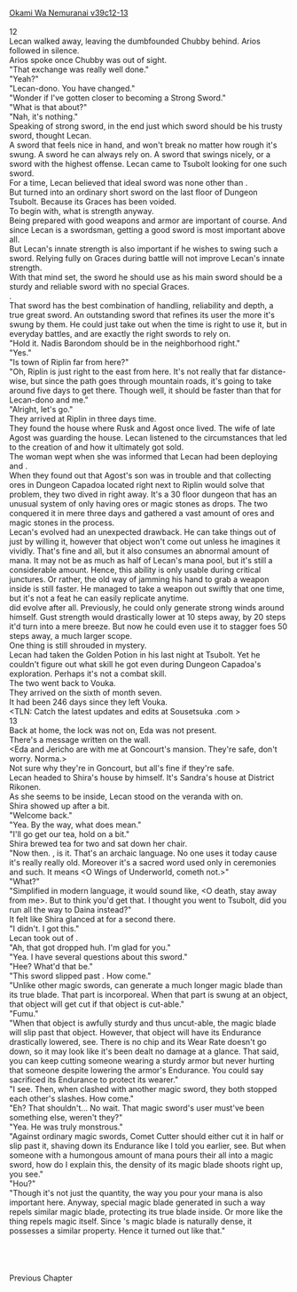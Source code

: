 [Okami Wa Nemuranai v39c12-13](https://www.sousetsuka.com/2021/03/okami-wa-nemuranai-391213.html)
<br/><br/>
12<br/>
Lecan walked away, leaving the dumbfounded Chubby behind. Arios followed in silence.<br/>
Arios spoke once Chubby was out of sight.<br/>
"That exchange was really well done."<br/>
"Yeah?"<br/>
"Lecan-dono. You have changed."<br/>
"Wonder if I've gotten closer to becoming a Strong Sword."<br/>
"What is that about?"<br/>
"Nah, it's nothing."<br/>
Speaking of strong sword, in the end just which sword should be his trusty sword, thought Lecan.<br/>
A sword that feels nice in hand, and won't break no matter how rough it's swung. A sword he can always rely on. A sword that swings nicely, or a sword with the highest offense. Lecan came to Tsubolt looking for one such sword.<br/>
For a time, Lecan believed that ideal sword was none other than <Comet Cutter>.<br/>
But <Comet Cutter> turned into an ordinary short sword on the last floor of Dungeon Tsubolt. Because its Graces has been voided.<br/>
To begin with, what is strength anyway.<br/>
Being prepared with good weapons and armor are important of course. And since Lecan is a swordsman, getting a good sword is most important above all.<br/>
But Lecan's innate strength is also important if he wishes to swing such a sword. Relying fully on Graces during battle will not improve Lecan's innate strength.<br/>
With that mind set, the sword he should use as his main sword should be a sturdy and reliable sword with no special Graces.<br/>
<Sword of Rusk>.<br/>
That sword has the best combination of handling, reliability and depth, a true great sword. An outstanding sword that refines its user the more it's swung by them. He could just take out <Comet Cutter> when the time is right to use it, but in everyday battles, <Sword of Rusk> and <Sword of Agost> are exactly the right swords to rely on.<br/>
"Hold it. Nadis Barondom should be in the neighborhood right."<br/>
"Yes."<br/>
"Is town of Riplin far from here?"<br/>
"Oh, Riplin is just right to the east from here. It's not really that far distance-wise, but since the path goes through mountain roads, it's going to take around five days to get there. Though well, it should be faster than that for Lecan-dono and me."<br/>
"Alright, let's go."<br/>
They arrived at Riplin in three days time.<br/>
They found the house where Rusk and Agost once lived. The wife of late Agost was guarding the house. Lecan listened to the circumstances that led to the creation of <Sword of Agost> and how it ultimately got sold.<br/>
The woman wept when she was informed that Lecan had been deploying <Sword of Rusk> and <Sword of Agost>.<br/>
When they found out that Agost's son was in trouble and that collecting ores in Dungeon Capadoa located right next to Riplin would solve that problem, they two dived in right away. It's a 30 floor dungeon that has an unusual system of only having ores or magic stones as drops. The two conquered it in mere three days and gathered a vast amount of ores and magic stones in the process.<br/>
Lecan's evolved <Storage> had an unexpected drawback. He can take things out of <Storage> just by willing it, however that object won't come out unless he imagines it vividly. That's fine and all, but it also consumes an abnormal amount of mana. It may not be as much as half of Lecan's mana pool, but it's still a considerable amount. Hence, this ability is only usable during critical junctures. Or rather, the old way of jamming his hand to grab a weapon inside is still faster. He managed to take a weapon out swiftly that one time, but it's not a feat he can easily replicate anytime.<br/>
<Gust> did evolve after all. Previously, he could only generate strong winds around himself. Gust strength would drastically lower at 10 steps away, by 20 steps it'd turn into a mere breeze. But now he could even use it to stagger foes 50 steps away, a much larger scope.<br/>
One thing is still shrouded in mystery.<br/>
Lecan had taken the Golden Potion in his last night at Tsubolt. Yet he couldn't figure out what skill he got even during Dungeon Capadoa's exploration. Perhaps it's not a combat skill.<br/>
The two went back to Vouka.<br/>
They arrived on the sixth of month seven.<br/>
It had been 246 days since they left Vouka.<br/>
<TLN: Catch the latest updates and edits at Sousetsuka .com ><br/>
13<br/>
Back at home, the lock was not on, Eda was not present.<br/>
There's a message written on the wall.<br/>
<Eda and Jericho are with me at Goncourt's mansion. They're safe, don't worry. Norma.><br/>
Not sure why they're in Goncourt, but all's fine if they're safe.<br/>
Lecan headed to Shira's house by himself. It's Sandra's house at District Rikonen.<br/>
As she seems to be inside, Lecan stood on the veranda with <Concealment> on.<br/>
Shira showed up after a bit.<br/>
"Welcome back."<br/>
"Yea. By the way, what does <Tiri Warda Roa> mean."<br/>
"I'll go get our tea, hold on a bit."<br/>
Shira brewed tea for two and sat down her chair.<br/>
"Now then. <Tiri Warda Roa>, is it. That's an archaic language. No one uses it today cause it's really really old. Moreover it's a sacred word used only in ceremonies and such. It means <O Wings of Underworld, cometh not.>"<br/>
"What?"<br/>
"Simplified in modern language, it would sound like, <O death, stay away from me>. But to think you'd get that. I thought you went to Tsubolt, did you run all the way to Daina instead?"<br/>
It felt like Shira glanced at <Ring of Undying King> for a second there.<br/>
"I didn't. I got this."<br/>
Lecan took <Comet Cutter> out of <Storage>.<br/>
"Ah, that got dropped huh. I'm glad for you."<br/>
"Yea. I have several questions about this sword."<br/>
"Hee? What'd that be."<br/>
"This sword slipped past <Shield of Wolkan>. How come."<br/>
"Unlike other magic swords, <Comet Cutter> can generate a much longer magic blade than its true blade. That part is incorporeal. When that part is swung at an object, that object will get cut if that object is cut-able."<br/>
"Fumu."<br/>
"When that object is awfully sturdy and thus uncut-able, the magic blade will slip past that object. However, that object will have its Endurance drastically lowered, see. There is no chip and its Wear Rate doesn't go down, so it may look like it's been dealt no damage at a glance. That said, you can keep cutting someone wearing a sturdy armor but never hurting that someone despite lowering the armor's Endurance. You could say <Shield of Wolkan> sacrificed its Endurance to protect its wearer."<br/>
"I see. Then, when <Comet Cutter> clashed with another magic sword, they both stopped each other's slashes. How come."<br/>
"Eh? That shouldn't... No wait. That magic sword's user must've been something else, weren't they?"<br/>
"Yea. He was truly monstrous."<br/>
"Against ordinary magic swords, Comet Cutter should either cut it in half or slip past it, shaving down its Endurance like I told you earlier, see. But when someone with a humongous amount of mana pours their all into a magic sword, how do I explain this, the density of its magic blade shoots right up, you see."<br/>
"Hou?"<br/>
"Though it's not just the quantity, the way you pour your mana is also important here. Anyway, special magic blade generated in such a way repels similar magic blade, protecting its true blade inside. Or more like the thing repels magic itself. Since <Comet Cutter>'s magic blade is naturally dense, it possesses a similar property. Hence it turned out like that."<br/>
 <br/>
 <br/>
 <br/>
 <br/>
Previous Chapter<br/>
 <br/>
